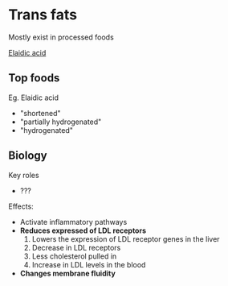 # Trans fats

Mostly exist in processed foods

[Elaidic acid](https://upload.wikimedia.org/wikipedia/commons/b/bc/Elaidic-acid-3D-vdW.png)

## Top foods

Eg. Elaidic acid

* "shortened"
* "partially hydrogenated"
* "hydrogenated"

## Biology

Key roles
* ???

Effects:
* Activate inflammatory pathways
* **Reduces expressed of LDL receptors**
  1. Lowers the expression of LDL receptor genes in the liver
  2. Decrease in LDL receptors
  3. Less cholesterol pulled in
  4. Increase in LDL levels in the blood
* **Changes membrane fluidity**

